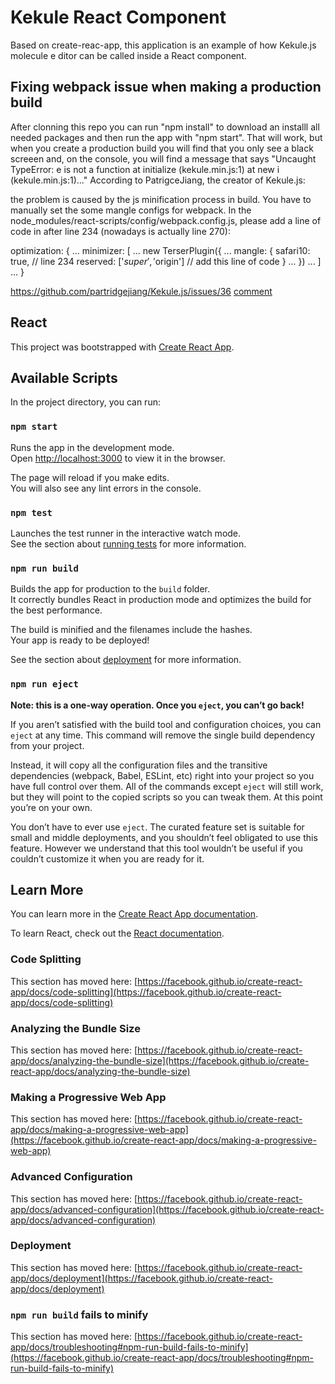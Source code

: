 # Kekule React Component

Based on create-reac-app, this application is an example of how Kekule.js molecule e ditor can be called inside a React component.

## Fixing webpack issue when making a production build

After clonning this repo you can run "npm install" to download an installl
all needed packages and then run the app with "npm start".
That will work, but when you create a production build you will find that you
only see a black screeen and, on the console, you will find a message that says
"Uncaught TypeError: e is not a function
at initialize (kekule.min.js:1)
at new i (kekule.min.js:1)..."
According to PatrigceJiang, the creator of Kekule.js:

the problem is caused by the js minification process in build. You have to manually set the some mangle configs for webpack. In the node_modules/react-scripts/config/webpack.config.js, please add a line of code in after line 234 (nowadays is actually line 270):

optimization: {
  ...
  minimizer: [
    ...
    new TerserPlugin({
      ...
      mangle: {
        safari10: true,   // line 234
        reserved: ['$super', '$origin']    // add this line of code
      }
      ...
    })
    ...
  ]
  ...
}

<a href="https://github.com/partridgejiang/Kekule.js/issues/36">https://github.com/partridgejiang/Kekule.js/issues/36</a>
<a href="https://github.com/partridgejiang/Kekule.js/issues/36#issuecomment-592866158">comment</a>

## React

This project was bootstrapped with [Create React App](https://github.com/facebook/create-react-app).

## Available Scripts

In the project directory, you can run:

### `npm start`

Runs the app in the development mode.\
Open [http://localhost:3000](http://localhost:3000) to view it in the browser.

The page will reload if you make edits.\
You will also see any lint errors in the console.

### `npm test`

Launches the test runner in the interactive watch mode.\
See the section about [running tests](https://facebook.github.io/create-react-app/docs/running-tests) for more information.

### `npm run build`

Builds the app for production to the `build` folder.\
It correctly bundles React in production mode and optimizes the build for the best performance.

The build is minified and the filenames include the hashes.\
Your app is ready to be deployed!

See the section about [deployment](https://facebook.github.io/create-react-app/docs/deployment) for more information.

### `npm run eject`

**Note: this is a one-way operation. Once you `eject`, you can’t go back!**

If you aren’t satisfied with the build tool and configuration choices, you can `eject` at any time. This command will remove the single build dependency from your project.

Instead, it will copy all the configuration files and the transitive dependencies (webpack, Babel, ESLint, etc) right into your project so you have full control over them. All of the commands except `eject` will still work, but they will point to the copied scripts so you can tweak them. At this point you’re on your own.

You don’t have to ever use `eject`. The curated feature set is suitable for small and middle deployments, and you shouldn’t feel obligated to use this feature. However we understand that this tool wouldn’t be useful if you couldn’t customize it when you are ready for it.

## Learn More

You can learn more in the [Create React App documentation](https://facebook.github.io/create-react-app/docs/getting-started).

To learn React, check out the [React documentation](https://reactjs.org/).

### Code Splitting

This section has moved here: [https://facebook.github.io/create-react-app/docs/code-splitting](https://facebook.github.io/create-react-app/docs/code-splitting)

### Analyzing the Bundle Size

This section has moved here: [https://facebook.github.io/create-react-app/docs/analyzing-the-bundle-size](https://facebook.github.io/create-react-app/docs/analyzing-the-bundle-size)

### Making a Progressive Web App

This section has moved here: [https://facebook.github.io/create-react-app/docs/making-a-progressive-web-app](https://facebook.github.io/create-react-app/docs/making-a-progressive-web-app)

### Advanced Configuration

This section has moved here: [https://facebook.github.io/create-react-app/docs/advanced-configuration](https://facebook.github.io/create-react-app/docs/advanced-configuration)

### Deployment

This section has moved here: [https://facebook.github.io/create-react-app/docs/deployment](https://facebook.github.io/create-react-app/docs/deployment)

### `npm run build` fails to minify

This section has moved here: [https://facebook.github.io/create-react-app/docs/troubleshooting#npm-run-build-fails-to-minify](https://facebook.github.io/create-react-app/docs/troubleshooting#npm-run-build-fails-to-minify)
